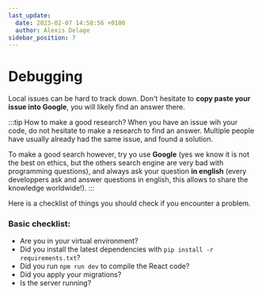 ```yaml
---
last_update:
  date: 2023-02-07 14:58:56 +0100
  author: Alexis Delage
sidebar_position: 7
---
```


# Debugging

Local issues can be hard to track down. Don't hesitate to 
**copy paste your issue into Google**, you will likely find an answer there.

:::tip How to make a good research?
When you have an issue wih your code, do not hesitate to make a research to find
an answer. Multiple people have usually already had the same issue, and found a
solution.

To make a good search however, try yo use **Google** (yes we know it is not the
best on ethics, but the others search engine are very bad with programming
questions), and always ask your question **in english** (every developpers ask
and answer questions in english, this allows to share the knowledge worldwide!).
:::

Here is a checklist of things you should check if you encounter a problem.

### Basic checklist:

- Are you in your virtual environment?
- Did you install the latest dependencies with `pip install -r requirements.txt`?
- Did you run `npm run dev` to compile the React code?
- Did you apply your migrations?
- Is the server running?
